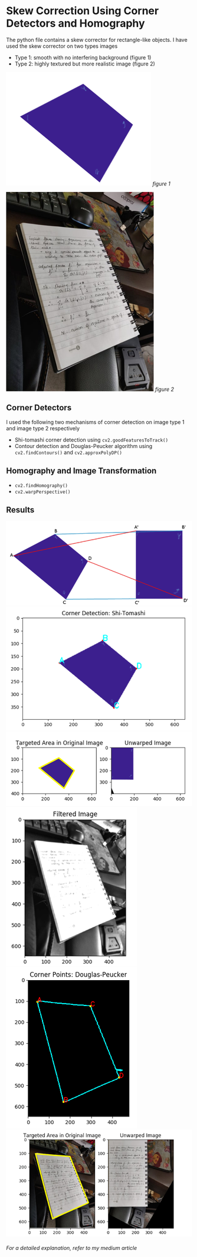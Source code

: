 # Skew Correction Using Corner Detectors and Homography

The python file contains a skew corrector for rectangle-like objects. I have used the skew corrector on two types images
- Type 1: smooth with no interfering background (figure 1) 
- Type 2: highly textured but more realistic image (figure 2) 

![](images/example_1.png) 
*figure 1*

![](images/example_2.jpg)
*figure 2*

## Corner Detectors

I used the following two mechanisms of corner detection on image type 1 and image type 2 respectively
- Shi-tomashi corner detection using `cv2.goodFeaturesToTrack()`
- Contour detection and Douglas-Peucker algorithm using `cv2.findContours()` and `cv2.approxPolyDP()`

## Homography and Image Transformation

- `cv2.findHomography()`
- `cv2.warpPerspective()`

## Results 
![](images/corner_map.png) ![](images/shi_tomashi_corners.png) ![](images/rectangle_unwarp.png)
![](images/filtered_notebook.png) ![](images/Douglas-Peucker.png) ![](images/unwarping_nb.png)

###### For a detailed explanation, refer to my medium article


